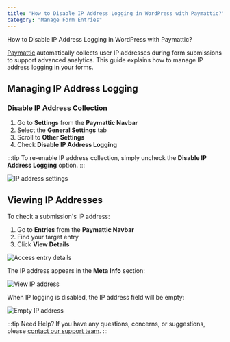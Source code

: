 ```yaml
---
title: "How to Disable IP Address Logging in WordPress with Paymattic?"
category: "Manage Form Entries"
---
```


How to Disable IP Address Logging in WordPress with Paymattic?

[Paymattic](https://paymattic.com/) automatically collects user IP addresses during form submissions to support advanced analytics. This guide explains how to manage IP address logging in your forms.

## Managing IP Address Logging

### Disable IP Address Collection

1. Go to **Settings** from the **Paymattic Navbar**
2. Select the **General Settings** tab
3. Scroll to **Other Settings**
4. Check **Disable IP Address Logging**

:::tip
To re-enable IP address collection, simply uncheck the **Disable IP Address Logging** option.
:::

![IP address settings](/images/manage-form-entries/how-to-disable-ip-address-logging-in-wordpress-with-paymattic/1.-Other-Settings-scaled.webp)

## Viewing IP Addresses

To check a submission's IP address:

1. Go to **Entries** from the **Paymattic Navbar**
2. Find your target entry
3. Click **View Details**

![Access entry details](/images/manage-form-entries/how-to-disable-ip-address-logging-in-wordpress-with-paymattic/2.-desired-form-entry-scaled.webp)

The IP address appears in the **Meta Info** section:

![View IP address](/images/manage-form-entries/how-to-disable-ip-address-logging-in-wordpress-with-paymattic/3.-View-IP-Address-scaled.webp)

When IP logging is disabled, the IP address field will be empty:

![Empty IP address](/images/manage-form-entries/how-to-disable-ip-address-logging-in-wordpress-with-paymattic/4.-empty-ip-address-scaled.webp)

:::tip Need Help?
If you have any questions, concerns, or suggestions, please [contact our support team](https://wpmanageninja.com/support-tickets/).
:::